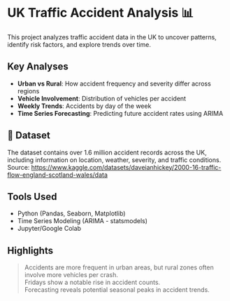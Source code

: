 # UK Traffic Accident Analysis 📊

This project analyzes traffic accident data in the UK to uncover patterns, identify risk factors, and explore trends over time.

##  Key Analyses

- **Urban vs Rural**: How accident frequency and severity differ across regions  
- **Vehicle Involvement**: Distribution of vehicles per accident  
- **Weekly Trends**: Accidents by day of the week  
- **Time Series Forecasting**: Predicting future accident rates using ARIMA

## 📁 Dataset

The dataset contains over 1.6 million accident records across the UK, including information on location, weather, severity, and traffic conditions.  
Source: https://www.kaggle.com/datasets/daveianhickey/2000-16-traffic-flow-england-scotland-wales/data

##  Tools Used

- Python (Pandas, Seaborn, Matplotlib)
- Time Series Modeling (ARIMA - statsmodels)
- Jupyter/Google Colab

## Highlights

> Accidents are more frequent in urban areas, but rural zones often involve more vehicles per crash.  
> Fridays show a notable rise in accident counts.  
> Forecasting reveals potential seasonal peaks in accident trends.



